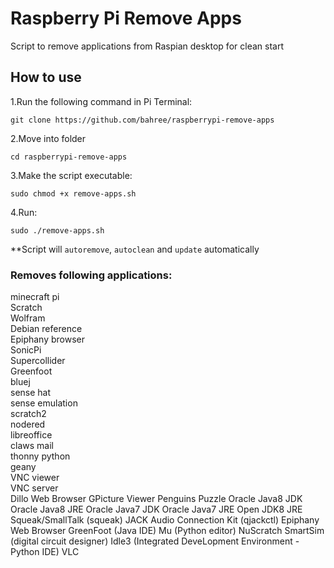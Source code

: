 # Raspberry Pi Remove Apps

Script to remove applications from Raspian desktop for clean start

## How to use

1.Run the following command in Pi Terminal:
```
git clone https://github.com/bahree/raspberrypi-remove-apps
```

2.Move into folder
```
cd raspberrypi-remove-apps
```

3.Make the script executable:
```
sudo chmod +x remove-apps.sh
```

4.Run:
```
sudo ./remove-apps.sh
```

**Script will `autoremove`, `autoclean` and `update` automatically

### Removes following applications:
minecraft pi  
Scratch  
Wolfram  
Debian reference  
Epiphany browser  
SonicPi  
Supercollider  
Greenfoot  
bluej  
sense hat  
sense emulation  
scratch2  
nodered  
libreoffice  
claws mail  
thonny python    
geany  
VNC viewer  
VNC server  
Dillo Web Browser
GPicture Viewer
Penguins Puzzle
Oracle Java8 JDK
Oracle Java8 JRE
Oracle Java7 JDK
Oracle Java7 JRE
Open JDK8 JRE
Squeak/SmallTalk (squeak)
JACK Audio Connection Kit (qjackctl)
Epiphany Web Browser
GreenFoot (Java IDE)
Mu (Python editor)
NuScratch 
SmartSim (digital circuit designer)
Idle3 (Integrated DeveLopment Environment - Python IDE)
VLC
